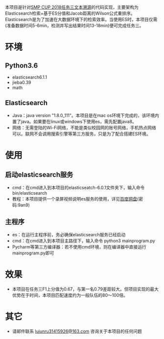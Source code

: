 本项目是针对[SMP CUP 2018任务三文本溯源](https://biendata.com/competition/smpetst2018/)的代码实现，主要架构为Elasticsearch检索+基于ES分值和Jacob距离的Wilson公式重排序。Elasticsearch是为了加速在大数据环境下的检索效率。当使用ES时，本项目仅需(准备数据时间5-6min，检测并写出结果时间13-18min)便可完成任务三。

# 环境
## Python3.6
- elasticsearch6.1.1
- jieba0.39
- math

## Elasticsearch
- Java：java version "1.8.0_111"。本项目是在mac os环境下完成的，该环境内置了java。如果要在linux或windows下使用es，需先配置java8。
- 网络：无需登陆的Wi-Fi网络，不能是类似校园网的账号网络，手机热点网络可以。联网不会调用搜索引擎等第三方服务，只是为了配合搭建ES环境。

# 使用
## 启动elasticsearch服务
- cmd：在cmd进入到本项目的elasticseatch-6.0.1文件夹下，输入命令 bin/elasticsearch
- 教程：本项目提供一个录屏视频说明es服务的使用，详见[百度网盘](https://pan.baidu.com/s/1H1tMW6cJx8hdBhuuidMlyA)(密码:9an9)

## 主程序
- es：在运行主程序前，务必确保elasticsearch服务已经启动
- cmd：在cmd进入到本项目主路径下，输入命令 python3 mainprogram.py
- Pycharm等第三方编译器：若不使用cmd环境，则在编译器中直接运行mainprogram.py即可

# 效果
- 本项目在任务三F1上分值为0.67，与第一名0.79差距较大。但项目实现的最大优势在于时间，本项目匹配速度约为一般队伍的80～100倍。

# 其它
- 请邮件联系 lujunru31415926@163.com 咨询关于本项目的任何问题
